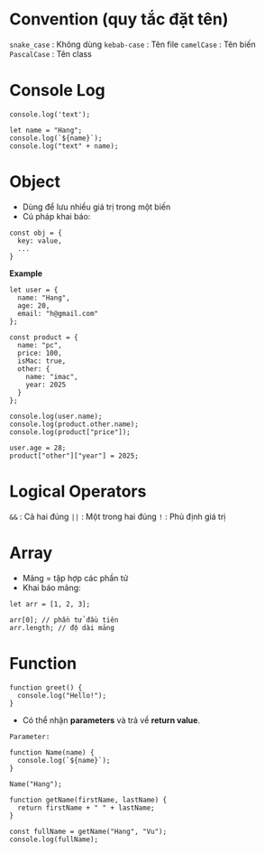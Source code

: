 # Convention (quy tắc đặt tên)
`snake_case` : Không dùng 
`kebab-case` : Tên file 
`camelCase`  : Tên biến 
`PascalCase` : Tên class 

# Console Log

```
console.log('text');
```
```
let name = "Hang";
console.log(`${name}`);
console.log("text" + name);
```

# Object
- Dùng để lưu nhiều giá trị trong một biến
- Cú pháp khai báo:
```
const obj = {
  key: value,
  ...
}
```
**Example**
```
let user = {
  name: "Hang",
  age: 20,
  email: "h@gmail.com"
};

const product = {
  name: "pc",
  price: 100,
  isMac: true,
  other: {
    name: "imac",
    year: 2025
  }
};

console.log(user.name);
console.log(product.other.name);
console.log(product["price"]);

user.age = 28;
product["other"]["year"] = 2025;
```

# Logical Operators
`&&`  :  Cả hai đúng
`||` : Một trong hai đúng
`!`  : Phủ định giá trị

# Array

- Mảng = tập hợp các phần tử
- Khai báo mảng:
```
let arr = [1, 2, 3];

arr[0]; // phần tử đầu tiên
arr.length; // độ dài mảng
```

# Function
```
function greet() {
  console.log("Hello!");
}
```
- Có thể nhận **parameters** và trả về **return value**.

```
Parameter:

function Name(name) {
  console.log(`${name}`);
}

Name("Hang");
```
```
function getName(firstName, lastName) {
  return firstName + " " + lastName;
}

const fullName = getName("Hang", "Vu");
console.log(fullName);

```